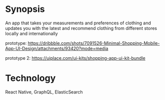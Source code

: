 # Synopsis

An app that takes your measurements and preferences of clothing and updates you with the latest and recommend clothing from different stores locally and internationally

prototype: https://dribbble.com/shots/7091526-Minimal-Shopping-Mobile-App-UI-Design/attachments/93420?mode=media

prototype 2: https://uiplace.com/ui-kits/shopping-app-ui-kit-bundle
# Technology

React Native,
GraphQL,
ElasticSearch
